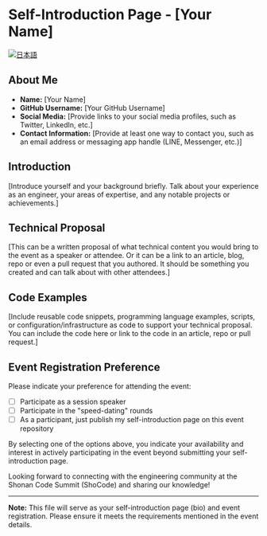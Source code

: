 # Self-Introduction Page - [Your Name]

[![日本語](https://img.shields.io/badge/%F0%9F%87%AF%F0%9F%87%B5-日本語-white?style=plastic)](template_jp.md)

## About Me

- **Name:** [Your Name]
- **GitHub Username:** [Your GitHub Username]
- **Social Media:** [Provide links to your social media profiles, such as Twitter, LinkedIn, etc.]
- **Contact Information:** [Provide at least one way to contact you, such as an email address or messaging app handle (LINE, Messenger, etc.)]

## Introduction

[Introduce yourself and your background briefly. 
Talk about your experience as an engineer, 
your areas of expertise, and any notable projects 
or achievements.]

## Technical Proposal

[This can be a written proposal of
what technical content you would
bring to the event as a speaker or
attendee. Or it can be a link to
an article, blog, repo or even
a pull request that you authored. It
should be something you created and
can talk about with other attendees.]

## Code Examples

[Include reusable code snippets, programming 
language examples, scripts, or configuration/infrastructure 
as code to support your technical proposal. 
You can include the code here or link to the code
in an article, repo or pull request.]

## Event Registration Preference

Please indicate your preference for attending the event:

- [ ] Participate as a session speaker
- [ ] Participate in the "speed-dating" rounds
- [ ] As a participant, just publish my self-introduction page on this event repository

By selecting one of the options above, you indicate your availability and interest in actively participating in the event beyond submitting your self-introduction page.

Looking forward to connecting with the engineering community at the Shonan Code Summit (ShoCode) and sharing our knowledge!

---
**Note:** This file will serve as your self-introduction page (bio) and event registration. Please ensure it meets the requirements mentioned in the event details.
